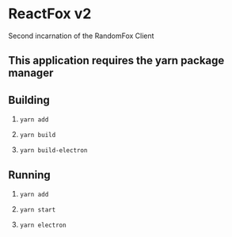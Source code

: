 # ReactFox v2
Second incarnation of the RandomFox Client

## This application requires the **yarn** package manager 

## Building

1. ```yarn add```

2. ```yarn build```

3. ```yarn build-electron```

## Running

1. ```yarn add```

2. ```yarn start```

3. ```yarn electron```